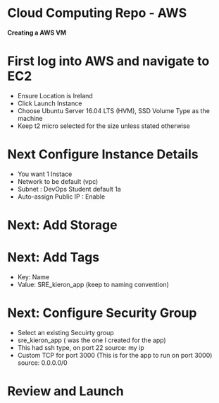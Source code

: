 # Cloud Computing Repo - AWS

**Creating a AWS VM**

# First log into AWS and navigate to EC2
- Ensure Location is Ireland 
- Click Launch Instance
- Choose Ubuntu Server 16.04 LTS (HVM), SSD Volume Type as the machine
- Keep t2 micro selected for the size unless stated otherwise
# Next Configure Instance Details
 - You want 1 Instace
 - Network to be default (vpc)
 - Subnet : DevOps Student default 1a
 - Auto-assign Public IP : Enable
# Next: Add Storage
# Next: Add Tags
 - Key: Name
 - Value: SRE_kieron_app (keep to naming convention)
# Next: Configure Security Group
 - Select an existing Secuirty group
 - sre_kieron_app ( was the one I created for the app)
 - This had ssh type, on port 22 source: my ip
 - Custom TCP for port 3000 (This is for the app to run on port 3000) source: 0.0.0.0/0
# Review and Launch
